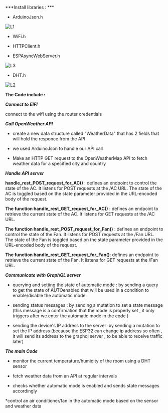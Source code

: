 
***Install libraries : ***

* ArduinoJson.h

![L1](https://github.com/shy-shai/IOT-projets/assets/165284030/6d325ef0-46fa-40ca-bbc4-fa8463a7e842)

* WiFi.h

* HTTPClient.h

* ESPAsyncWebServer.h

![L3](https://github.com/shy-shai/IOT-projets/assets/165284030/9580a55d-9e54-4ee3-893a-db7366c74be3)

* DHT.h

 ![L2](https://github.com/shy-shai/IOT-projets/assets/165284030/06d41c7e-1540-45a7-96d8-639e5d9b9f6d)




****The Code include :****



***Connect to EIFI***

connect to the wifi using the router credentials 


***Call OpenWeather API*** 

* create a new data structure called "WeatherData" that has 2 fields that will hold the responce from the API

* we used ArduinoJson to handle our API call

* Make an HTTP GET request to the OpenWeatherMap API to fetch weather data for a specified city and country




***Handle API server***


**handle_rest_POST_request_for_AC()** : defines an endpoint to control the state of the AC. It listens for POST requests at the /AC URL. The state of the AC is toggled based on the state parameter provided in the URL-encoded body of the request.

**The function handle_rest_GET_request_for_AC()** : defines an endpoint to retrieve the current state of the AC. It listens for GET requests at the /AC URL.

**The function handle_rest_POST_request_for_Fan()** : defines an endpoint to control the state of the Fan. It listens for POST requests at the /Fan URL. The state of the Fan is toggled based on the state parameter provided in the URL-encoded body of the request.

**The function handle_rest_GET_request_for_Fan()**: defines an endpoint to retrieve the current state of the Fan. It listens for GET requests at the /Fan URL.



***Communicate with GraphQL server***

* querying and setting the state of automatic mode : by sending a query to get the state of AUTOenabled that will be used in a condition to enable/disable the automatic mode
  
* sending status messages : by sending a mutation to set a state message (this message is a confirmation that the mode is properly set , it only triggers after we enter the automatic mode in the code )

* sending the device's IP address to the server :by sending a mutation to set the IP address (because the ESP32 can change ip address so often , it will send its address to the graphql server , to be able to receive traffic later)



***The main Code***


* monitor the current temperature/humidity of the room using a DHT sensor

* fetch weather data from an API at regular intervals 

* checks whether automatic mode is enabled and sends state messages accordingly
  
*control an air conditioner/fan in the automatic mode based on the sensor and weather data

